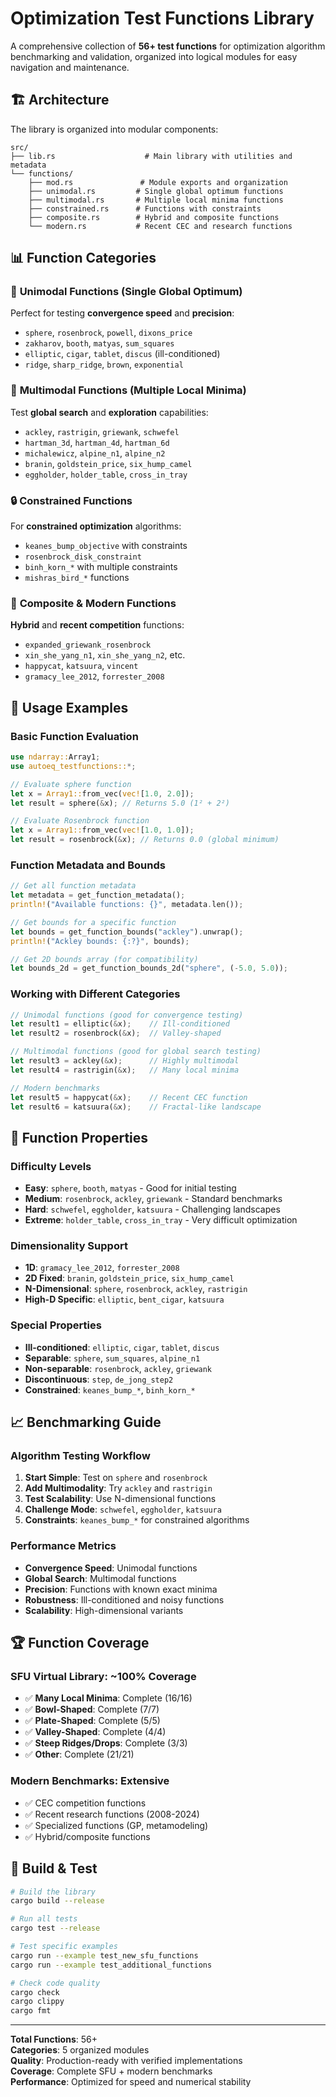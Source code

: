 # Optimization Test Functions Library

A comprehensive collection of **56+ test functions** for optimization algorithm benchmarking and validation, organized into logical modules for easy navigation and maintenance.

## 🏗️ Architecture

The library is organized into modular components:

```
src/
├── lib.rs                    # Main library with utilities and metadata
└── functions/
    ├── mod.rs               # Module exports and organization
    ├── unimodal.rs         # Single global optimum functions
    ├── multimodal.rs       # Multiple local minima functions  
    ├── constrained.rs      # Functions with constraints
    ├── composite.rs        # Hybrid and composite functions
    └── modern.rs           # Recent CEC and research functions
```

## 📊 Function Categories

### 🎯 **Unimodal Functions** (Single Global Optimum)
Perfect for testing **convergence speed** and **precision**:
- `sphere`, `rosenbrock`, `powell`, `dixons_price`
- `zakharov`, `booth`, `matyas`, `sum_squares`
- `elliptic`, `cigar`, `tablet`, `discus` (ill-conditioned)
- `ridge`, `sharp_ridge`, `brown`, `exponential`

### 🌄 **Multimodal Functions** (Multiple Local Minima)
Test **global search** and **exploration** capabilities:
- `ackley`, `rastrigin`, `griewank`, `schwefel`
- `hartman_3d`, `hartman_4d`, `hartman_6d`
- `michalewicz`, `alpine_n1`, `alpine_n2`
- `branin`, `goldstein_price`, `six_hump_camel`
- `eggholder`, `holder_table`, `cross_in_tray`

### 🔒 **Constrained Functions**
For **constrained optimization** algorithms:
- `keanes_bump_objective` with constraints
- `rosenbrock_disk_constraint`
- `binh_korn_*` with multiple constraints
- `mishras_bird_*` functions

### 🔄 **Composite & Modern Functions**
**Hybrid** and **recent competition** functions:
- `expanded_griewank_rosenbrock`
- `xin_she_yang_n1`, `xin_she_yang_n2`, etc.
- `happycat`, `katsuura`, `vincent`
- `gramacy_lee_2012`, `forrester_2008`

## 🚀 Usage Examples

### Basic Function Evaluation
```rust
use ndarray::Array1;
use autoeq_testfunctions::*;

// Evaluate sphere function
let x = Array1::from_vec(vec![1.0, 2.0]);
let result = sphere(&x); // Returns 5.0 (1² + 2²)

// Evaluate Rosenbrock function
let x = Array1::from_vec(vec![1.0, 1.0]);
let result = rosenbrock(&x); // Returns 0.0 (global minimum)
```

### Function Metadata and Bounds
```rust
// Get all function metadata
let metadata = get_function_metadata();
println!("Available functions: {}", metadata.len());

// Get bounds for a specific function
let bounds = get_function_bounds("ackley").unwrap();
println!("Ackley bounds: {:?}", bounds);

// Get 2D bounds array (for compatibility)
let bounds_2d = get_function_bounds_2d("sphere", (-5.0, 5.0));
```

### Working with Different Categories
```rust
// Unimodal functions (good for convergence testing)
let result1 = elliptic(&x);    // Ill-conditioned
let result2 = rosenbrock(&x);  // Valley-shaped

// Multimodal functions (good for global search testing)  
let result3 = ackley(&x);      // Highly multimodal
let result4 = rastrigin(&x);   // Many local minima

// Modern benchmarks
let result5 = happycat(&x);    // Recent CEC function
let result6 = katsuura(&x);    // Fractal-like landscape
```

## 🎯 Function Properties

### **Difficulty Levels**
- **Easy**: `sphere`, `booth`, `matyas` - Good for initial testing
- **Medium**: `rosenbrock`, `ackley`, `griewank` - Standard benchmarks  
- **Hard**: `schwefel`, `eggholder`, `katsuura` - Challenging landscapes
- **Extreme**: `holder_table`, `cross_in_tray` - Very difficult optimization

### **Dimensionality Support**
- **1D**: `gramacy_lee_2012`, `forrester_2008`
- **2D Fixed**: `branin`, `goldstein_price`, `six_hump_camel`
- **N-Dimensional**: `sphere`, `rosenbrock`, `ackley`, `rastrigin`
- **High-D Specific**: `elliptic`, `bent_cigar`, `katsuura`

### **Special Properties**
- **Ill-conditioned**: `elliptic`, `cigar`, `tablet`, `discus`
- **Separable**: `sphere`, `sum_squares`, `alpine_n1`
- **Non-separable**: `rosenbrock`, `ackley`, `griewank`
- **Discontinuous**: `step`, `de_jong_step2`
- **Constrained**: `keanes_bump_*`, `binh_korn_*`

## 📈 Benchmarking Guide

### **Algorithm Testing Workflow**
1. **Start Simple**: Test on `sphere` and `rosenbrock`
2. **Add Multimodality**: Try `ackley` and `rastrigin` 
3. **Test Scalability**: Use N-dimensional functions
4. **Challenge Mode**: `schwefel`, `eggholder`, `katsuura`
5. **Constraints**: `keanes_bump_*` for constrained algorithms

### **Performance Metrics**
- **Convergence Speed**: Unimodal functions
- **Global Search**: Multimodal functions  
- **Precision**: Functions with known exact minima
- **Robustness**: Ill-conditioned and noisy functions
- **Scalability**: High-dimensional variants

## 🏆 Function Coverage

### **SFU Virtual Library**: ~100% Coverage
- ✅ **Many Local Minima**: Complete (16/16)
- ✅ **Bowl-Shaped**: Complete (7/7) 
- ✅ **Plate-Shaped**: Complete (5/5)
- ✅ **Valley-Shaped**: Complete (4/4)
- ✅ **Steep Ridges/Drops**: Complete (3/3)
- ✅ **Other**: Complete (21/21)

### **Modern Benchmarks**: Extensive
- ✅ CEC competition functions
- ✅ Recent research functions (2008-2024)
- ✅ Specialized functions (GP, metamodeling)
- ✅ Hybrid/composite functions

## 🔧 Build & Test

```bash
# Build the library
cargo build --release

# Run all tests
cargo test --release

# Test specific examples
cargo run --example test_new_sfu_functions
cargo run --example test_additional_functions

# Check code quality
cargo check
cargo clippy
cargo fmt
```

---

**Total Functions**: 56+  
**Categories**: 5 organized modules  
**Quality**: Production-ready with verified implementations  
**Coverage**: Complete SFU + modern benchmarks  
**Performance**: Optimized for speed and numerical stability
